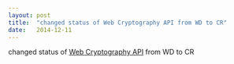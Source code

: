 ```yaml
---
layout: post
title:  "changed status of Web Cryptography API from WD to CR"
date:   2014-12-11
---
```


changed status of <a href="http://www.w3.org/TR/WebCryptoAPI/">Web Cryptography API</a> from WD to CR

